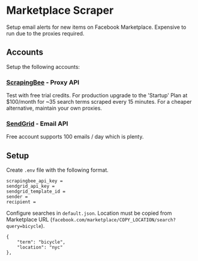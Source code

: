 # Marketplace Scraper
Setup email alerts for new items on Facebook Marketplace. Expensive to run due to the proxies required.

## Accounts

Setup the following accounts:

### [ScrapingBee](https://www.scrapingbee.com/?fpr=oliver-dixon68) - Proxy API
Test with free trial credits. For production upgrade to the 'Startup' Plan at $100/month for ~35 search terms scraped every 15 minutes. For a cheaper alternative, maintain your own proxies.

### [SendGrid](https://signup.sendgrid.com) - Email API
Free account supports 100 emails / day which is plenty.


## Setup

Create `.env` file with the following format.

```
scrapingbee_api_key = 
sendgrid_api_key = 
sendgrid_template_id = 
sender = 
recipient = 
```

Configure searches in `default.json`. Location must be copied from Marketplace URL (`facebook.com/marketplace/COPY_LOCATION/search?query=bicycle`).

```
{
    "term": "bicycle",
    "location": "nyc"
},
```


 